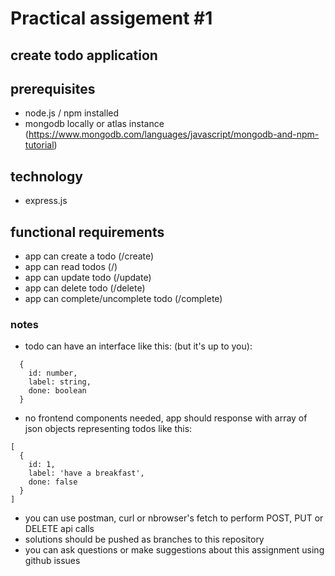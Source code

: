 # Practical assigement #1

## create todo application

## prerequisites

- node.js / npm installed
- mongodb locally or atlas instance (<https://www.mongodb.com/languages/javascript/mongodb-and-npm-tutorial>)

## technology

- express.js

## functional requirements

- app can create a todo (/create)
- app can read todos (/)
- app can update todo (/update)
- app can delete todo (/delete)
- app can complete/uncomplete todo (/complete)

### notes

- todo can have an interface like this: (but it's up to you):

```
  {
    id: number,
    label: string,
    done: boolean
  }
```

- no frontend components needed, app should response with array of json objects representing todos like this:

```
[
  {
    id: 1,
    label: 'have a breakfast',
    done: false
  }
]
```

- you can use postman, curl or nbrowser's fetch to perform POST, PUT or DELETE api calls
- solutions should be pushed as branches to this repository
- you can ask questions or make suggestions about this assignment using github issues
